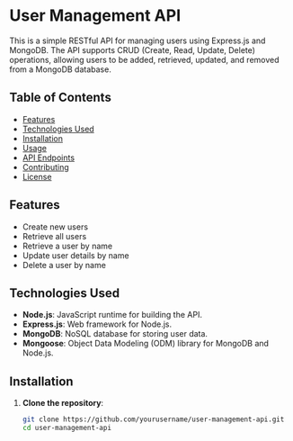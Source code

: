 # User Management API

This is a simple RESTful API for managing users using Express.js and MongoDB. The API supports CRUD (Create, Read, Update, Delete) operations, allowing users to be added, retrieved, updated, and removed from a MongoDB database.

## Table of Contents

- [Features](#features)
- [Technologies Used](#technologies-used)
- [Installation](#installation)
- [Usage](#usage)
- [API Endpoints](#api-endpoints)
- [Contributing](#contributing)
- [License](#license)

## Features

- Create new users
- Retrieve all users
- Retrieve a user by name
- Update user details by name
- Delete a user by name

## Technologies Used

- **Node.js**: JavaScript runtime for building the API.
- **Express.js**: Web framework for Node.js.
- **MongoDB**: NoSQL database for storing user data.
- **Mongoose**: Object Data Modeling (ODM) library for MongoDB and Node.js.

## Installation

1. **Clone the repository**:
   ```bash
   git clone https://github.com/yourusername/user-management-api.git
   cd user-management-api
